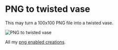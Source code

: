 # PNG to twisted vase

This may turn a 100x100 PNG file into a twisted vase.

![PNG to twisted vase](http://thingiverse-production-new.s3.amazonaws.com/renders/37/0b/76/c6/79/61d626f6c49e8cb002a429a09e892982_preview_featured.JPG) 

All my [png enabled creations](http://www.thingiverse.com/JustinSDK/collections/png-enabled).